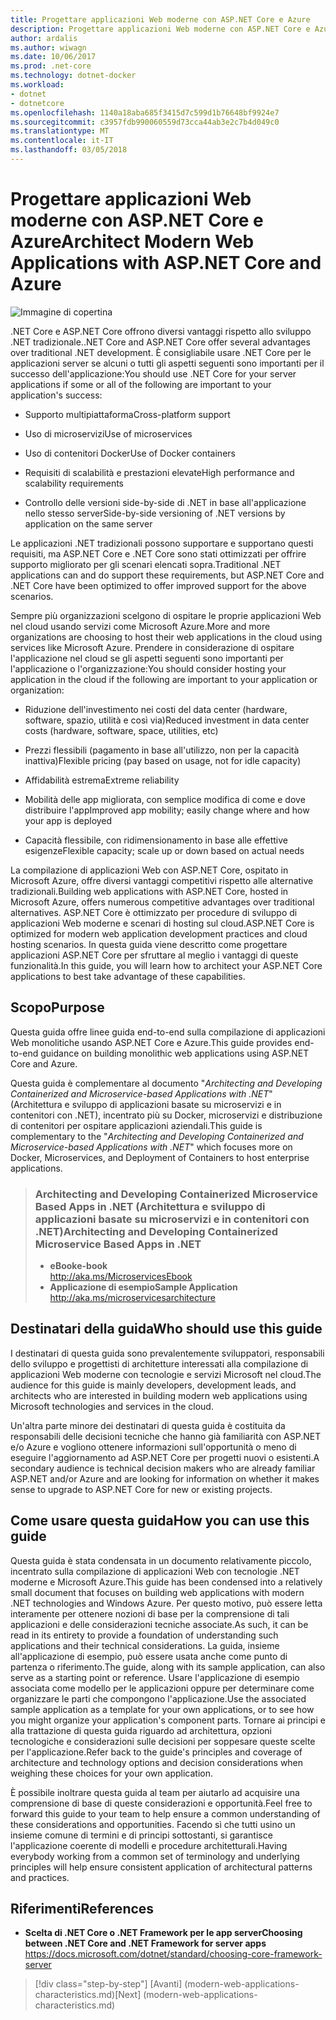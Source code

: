 ```yaml
---
title: Progettare applicazioni Web moderne con ASP.NET Core e Azure
description: Progettare applicazioni Web moderne con ASP.NET Core e Azure | Introduzione
author: ardalis
ms.author: wiwagn
ms.date: 10/06/2017
ms.prod: .net-core
ms.technology: dotnet-docker
ms.workload:
- dotnet
- dotnetcore
ms.openlocfilehash: 1140a18aba685f3415d7c599d1b76648bf9924e7
ms.sourcegitcommit: c3957fdb990060559d73cca44ab3e2c7b4d049c0
ms.translationtype: MT
ms.contentlocale: it-IT
ms.lasthandoff: 03/05/2018
---
```

# <a name="architect-modern-web-applications-with-aspnet-core-and-azure"></a><span data-ttu-id="4e59d-103">Progettare applicazioni Web moderne con ASP.NET Core e Azure</span><span class="sxs-lookup"><span data-stu-id="4e59d-103">Architect Modern Web Applications with ASP.NET Core and Azure</span></span>

![Immagine di copertina](./media/cover.jpg)


<span data-ttu-id="4e59d-105">.NET Core e ASP.NET Core offrono diversi vantaggi rispetto allo sviluppo .NET tradizionale.</span><span class="sxs-lookup"><span data-stu-id="4e59d-105">.NET Core and ASP.NET Core offer several advantages over traditional .NET development.</span></span> <span data-ttu-id="4e59d-106">È consigliabile usare .NET Core per le applicazioni server se alcuni o tutti gli aspetti seguenti sono importanti per il successo dell'applicazione:</span><span class="sxs-lookup"><span data-stu-id="4e59d-106">You should use .NET Core for your server applications if some or all of the following are important to your application's success:</span></span>

-   <span data-ttu-id="4e59d-107">Supporto multipiattaforma</span><span class="sxs-lookup"><span data-stu-id="4e59d-107">Cross-platform support</span></span>

-   <span data-ttu-id="4e59d-108">Uso di microservizi</span><span class="sxs-lookup"><span data-stu-id="4e59d-108">Use of microservices</span></span>

-   <span data-ttu-id="4e59d-109">Uso di contenitori Docker</span><span class="sxs-lookup"><span data-stu-id="4e59d-109">Use of Docker containers</span></span>

-   <span data-ttu-id="4e59d-110">Requisiti di scalabilità e prestazioni elevate</span><span class="sxs-lookup"><span data-stu-id="4e59d-110">High performance and scalability requirements</span></span>

-   <span data-ttu-id="4e59d-111">Controllo delle versioni side-by-side di .NET in base all'applicazione nello stesso server</span><span class="sxs-lookup"><span data-stu-id="4e59d-111">Side-by-side versioning of .NET versions by application on the same server</span></span>

<span data-ttu-id="4e59d-112">Le applicazioni .NET tradizionali possono supportare e supportano questi requisiti, ma ASP.NET Core e .NET Core sono stati ottimizzati per offrire supporto migliorato per gli scenari elencati sopra.</span><span class="sxs-lookup"><span data-stu-id="4e59d-112">Traditional .NET applications can and do support these requirements, but ASP.NET Core and .NET Core have been optimized to offer improved support for the above scenarios.</span></span>

<span data-ttu-id="4e59d-113">Sempre più organizzazioni scelgono di ospitare le proprie applicazioni Web nel cloud usando servizi come Microsoft Azure.</span><span class="sxs-lookup"><span data-stu-id="4e59d-113">More and more organizations are choosing to host their web applications in the cloud using services like Microsoft Azure.</span></span> <span data-ttu-id="4e59d-114">Prendere in considerazione di ospitare l'applicazione nel cloud se gli aspetti seguenti sono importanti per l'applicazione o l'organizzazione:</span><span class="sxs-lookup"><span data-stu-id="4e59d-114">You should consider hosting your application in the cloud if the following are important to your application or organization:</span></span>

-   <span data-ttu-id="4e59d-115">Riduzione dell'investimento nei costi del data center (hardware, software, spazio, utilità e così via)</span><span class="sxs-lookup"><span data-stu-id="4e59d-115">Reduced investment in data center costs (hardware, software, space, utilities, etc)</span></span>

-   <span data-ttu-id="4e59d-116">Prezzi flessibili (pagamento in base all'utilizzo, non per la capacità inattiva)</span><span class="sxs-lookup"><span data-stu-id="4e59d-116">Flexible pricing (pay based on usage, not for idle capacity)</span></span>

-   <span data-ttu-id="4e59d-117">Affidabilità estrema</span><span class="sxs-lookup"><span data-stu-id="4e59d-117">Extreme reliability</span></span>

-   <span data-ttu-id="4e59d-118">Mobilità delle app migliorata, con semplice modifica di come e dove distribuire l'app</span><span class="sxs-lookup"><span data-stu-id="4e59d-118">Improved app mobility; easily change where and how your app is deployed</span></span>

-   <span data-ttu-id="4e59d-119">Capacità flessibile, con ridimensionamento in base alle effettive esigenze</span><span class="sxs-lookup"><span data-stu-id="4e59d-119">Flexible capacity; scale up or down based on actual needs</span></span>

<span data-ttu-id="4e59d-120">La compilazione di applicazioni Web con ASP.NET Core, ospitato in Microsoft Azure, offre diversi vantaggi competitivi rispetto alle alternative tradizionali.</span><span class="sxs-lookup"><span data-stu-id="4e59d-120">Building web applications with ASP.NET Core, hosted in Microsoft Azure, offers numerous competitive advantages over traditional alternatives.</span></span> <span data-ttu-id="4e59d-121">ASP.NET Core è ottimizzato per procedure di sviluppo di applicazioni Web moderne e scenari di hosting sul cloud.</span><span class="sxs-lookup"><span data-stu-id="4e59d-121">ASP.NET Core is optimized for modern web application development practices and cloud hosting scenarios.</span></span> <span data-ttu-id="4e59d-122">In questa guida viene descritto come progettare applicazioni ASP.NET Core per sfruttare al meglio i vantaggi di queste funzionalità.</span><span class="sxs-lookup"><span data-stu-id="4e59d-122">In this guide, you will learn how to architect your ASP.NET Core applications to best take advantage of these capabilities.</span></span>

## <a name="purpose"></a><span data-ttu-id="4e59d-123">Scopo</span><span class="sxs-lookup"><span data-stu-id="4e59d-123">Purpose</span></span>

<span data-ttu-id="4e59d-124">Questa guida offre linee guida end-to-end sulla compilazione di applicazioni Web monolitiche usando ASP.NET Core e Azure.</span><span class="sxs-lookup"><span data-stu-id="4e59d-124">This guide provides end-to-end guidance on building monolithic web applications using ASP.NET Core and Azure.</span></span>

<span data-ttu-id="4e59d-125">Questa guida è complementare al documento "*Architecting and Developing Containerized and Microservice-based Applications with .NET*" (Architettura e sviluppo di applicazioni basate su microservizi e in contenitori con .NET), incentrato più su Docker, microservizi e distribuzione di contenitori per ospitare applicazioni aziendali.</span><span class="sxs-lookup"><span data-stu-id="4e59d-125">This guide is complementary to the "*Architecting and Developing Containerized and Microservice-based Applications with .NET*" which focuses more on Docker, Microservices, and Deployment of Containers to host enterprise applications.</span></span>

> ### <a name="architecting-and-developing-containerized-microservice-based-apps-in-net"></a><span data-ttu-id="4e59d-126">Architecting and Developing Containerized Microservice Based Apps in .NET (Architettura e sviluppo di applicazioni basate su microservizi e in contenitori con .NET)</span><span class="sxs-lookup"><span data-stu-id="4e59d-126">Architecting and Developing Containerized Microservice Based Apps in .NET</span></span>
> - <span data-ttu-id="4e59d-127">**eBook**</span><span class="sxs-lookup"><span data-stu-id="4e59d-127">**e-book**</span></span>  
> <http://aka.ms/MicroservicesEbook>
> - <span data-ttu-id="4e59d-128">**Applicazione di esempio**</span><span class="sxs-lookup"><span data-stu-id="4e59d-128">**Sample Application**</span></span>  
> <http://aka.ms/microservicesarchitecture>

## <a name="who-should-use-this-guide"></a><span data-ttu-id="4e59d-129">Destinatari della guida</span><span class="sxs-lookup"><span data-stu-id="4e59d-129">Who should use this guide</span></span>

<span data-ttu-id="4e59d-130">I destinatari di questa guida sono prevalentemente sviluppatori, responsabili dello sviluppo e progettisti di architetture interessati alla compilazione di applicazioni Web moderne con tecnologie e servizi Microsoft nel cloud.</span><span class="sxs-lookup"><span data-stu-id="4e59d-130">The audience for this guide is mainly developers, development leads, and architects who are interested in building modern web applications using Microsoft technologies and services in the cloud.</span></span>

<span data-ttu-id="4e59d-131">Un'altra parte minore dei destinatari di questa guida è costituita da responsabili delle decisioni tecniche che hanno già familiarità con ASP.NET e/o Azure e vogliono ottenere informazioni sull'opportunità o meno di eseguire l'aggiornamento ad ASP.NET Core per progetti nuovi o esistenti.</span><span class="sxs-lookup"><span data-stu-id="4e59d-131">A secondary audience is technical decision makers who are already familiar ASP.NET and/or Azure and are looking for information on whether it makes sense to upgrade to ASP.NET Core for new or existing projects.</span></span>

## <a name="how-you-can-use-this-guide"></a><span data-ttu-id="4e59d-132">Come usare questa guida</span><span class="sxs-lookup"><span data-stu-id="4e59d-132">How you can use this guide</span></span>

<span data-ttu-id="4e59d-133">Questa guida è stata condensata in un documento relativamente piccolo, incentrato sulla compilazione di applicazioni Web con tecnologie .NET moderne e Microsoft Azure.</span><span class="sxs-lookup"><span data-stu-id="4e59d-133">This guide has been condensed into a relatively small document that focuses on building web applications with modern .NET technologies and Windows Azure.</span></span> <span data-ttu-id="4e59d-134">Per questo motivo, può essere letta interamente per ottenere nozioni di base per la comprensione di tali applicazioni e delle considerazioni tecniche associate.</span><span class="sxs-lookup"><span data-stu-id="4e59d-134">As such, it can be read in its entirety to provide a foundation of understanding such applications and their technical considerations.</span></span> <span data-ttu-id="4e59d-135">La guida, insieme all'applicazione di esempio, può essere usata anche come punto di partenza o riferimento.</span><span class="sxs-lookup"><span data-stu-id="4e59d-135">The guide, along with its sample application, can also serve as a starting point or reference.</span></span> <span data-ttu-id="4e59d-136">Usare l'applicazione di esempio associata come modello per le applicazioni oppure per determinare come organizzare le parti che compongono l'applicazione.</span><span class="sxs-lookup"><span data-stu-id="4e59d-136">Use the associated sample application as a template for your own applications, or to see how you might organize your application's component parts.</span></span> <span data-ttu-id="4e59d-137">Tornare ai principi e alla trattazione di questa guida riguardo ad architettura, opzioni tecnologiche e considerazioni sulle decisioni per soppesare queste scelte per l'applicazione.</span><span class="sxs-lookup"><span data-stu-id="4e59d-137">Refer back to the guide's principles and coverage of architecture and technology options and decision considerations when weighing these choices for your own application.</span></span>

<span data-ttu-id="4e59d-138">È possibile inoltrare questa guida al team per aiutarlo ad acquisire una comprensione di base di queste considerazioni e opportunità.</span><span class="sxs-lookup"><span data-stu-id="4e59d-138">Feel free to forward this guide to your team to help ensure a common understanding of these considerations and opportunities.</span></span> <span data-ttu-id="4e59d-139">Facendo sì che tutti usino un insieme comune di termini e di principi sottostanti, si garantisce l'applicazione coerente di modelli e procedure architetturali.</span><span class="sxs-lookup"><span data-stu-id="4e59d-139">Having everybody working from a common set of terminology and underlying principles will help ensure consistent application of architectural patterns and practices.</span></span>

## <a name="references"></a><span data-ttu-id="4e59d-140">Riferimenti</span><span class="sxs-lookup"><span data-stu-id="4e59d-140">References</span></span>
- <span data-ttu-id="4e59d-141">**Scelta di .NET Core o .NET Framework per le app server**</span><span class="sxs-lookup"><span data-stu-id="4e59d-141">**Choosing between .NET Core and .NET Framework for server apps**</span></span>  
<https://docs.microsoft.com/dotnet/standard/choosing-core-framework-server>

>[!div class="step-by-step"]
<span data-ttu-id="4e59d-142">[Avanti] (modern-web-applications-characteristics.md)</span><span class="sxs-lookup"><span data-stu-id="4e59d-142">[Next] (modern-web-applications-characteristics.md)</span></span>
